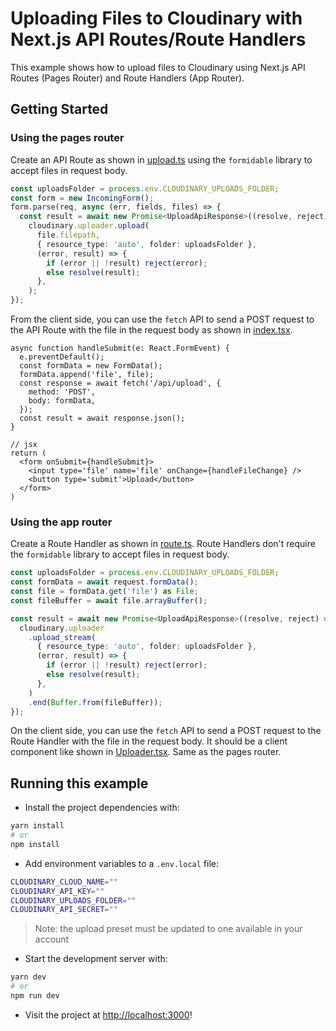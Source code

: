 # Uploading Files to Cloudinary with Next.js API Routes/Route Handlers

This example shows how to upload files to Cloudinary using Next.js API Routes (Pages Router) and Route Handlers (App Router).

## Getting Started

### Using the pages router

Create an API Route as shown in [upload.ts](src/pages/api/upload.ts) using the `formidable` library to accept files in request body.

```ts
const uploadsFolder = process.env.CLOUDINARY_UPLOADS_FOLDER;
const form = new IncomingForm();
form.parse(req, async (err, fields, files) => {
  const result = await new Promise<UploadApiResponse>((resolve, reject) => {
    cloudinary.uploader.upload(
      file.filepath,
      { resource_type: 'auto', folder: uploadsFolder },
      (error, result) => {
        if (error || !result) reject(error);
        else resolve(result);
      },
    );
});
```

From the client side, you can use the `fetch` API to send a POST request to the API Route with the file in the request body as shown in [index.tsx](src/pages/index.tsx).

```tsx
async function handleSubmit(e: React.FormEvent) {
  e.preventDefault();
  const formData = new FormData();
  formData.append('file', file);
  const response = await fetch('/api/upload', {
    method: 'POST',
    body: formData,
  });
  const result = await response.json();
}

// jsx
return (
  <form onSubmit={handleSubmit}>
    <input type='file' name='file' onChange={handleFileChange} />
    <button type='submit'>Upload</button>
  </form>
)
```

### Using the app router

Create a Route Handler as shown in [route.ts](src/app/app/api/upload/route.ts). Route Handlers don't require the `formidable` library to accept files in request body.

```ts
const uploadsFolder = process.env.CLOUDINARY_UPLOADS_FOLDER;
const formData = await request.formData();
const file = formData.get('file') as File;
const fileBuffer = await file.arrayBuffer();

const result = await new Promise<UploadApiResponse>((resolve, reject) => {
  cloudinary.uploader
    .upload_stream(
      { resource_type: 'auto', folder: uploadsFolder },
      (error, result) => {
        if (error || !result) reject(error);
        else resolve(result);
      },
    )
    .end(Buffer.from(fileBuffer));
});
```

On the client side, you can use the `fetch` API to send a POST request to the Route Handler with the file in the request body. It should be a client component like shown in [Uploader.tsx](src/components/Uploader.tsx). Same as the pages router.

## Running this example

- Install the project dependencies with:
```sh
yarn install
# or
npm install
```

- Add environment variables to a `.env.local` file:
```sh
CLOUDINARY_CLOUD_NAME=""
CLOUDINARY_API_KEY=""
CLOUDINARY_UPLOADS_FOLDER=""
CLOUDINARY_API_SECRET=""
```

> Note: the upload preset must be updated to one available in your account

- Start the development server with:
```sh
yarn dev
# or
npm run dev
```

- Visit the project at <http://localhost:3000>!